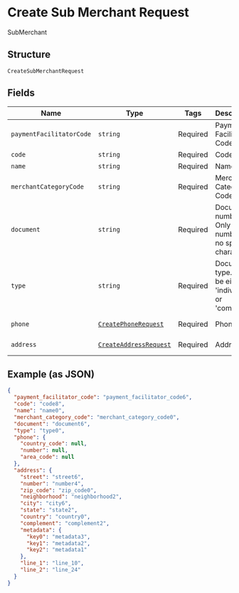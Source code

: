 
# Create Sub Merchant Request

SubMerchant

## Structure

`CreateSubMerchantRequest`

## Fields

| Name | Type | Tags | Description | Getter | Setter |
|  --- | --- | --- | --- | --- | --- |
| `paymentFacilitatorCode` | `string` | Required | Payment Facilitator Code | getPaymentFacilitatorCode(): string | setPaymentFacilitatorCode(string paymentFacilitatorCode): void |
| `code` | `string` | Required | Code | getCode(): string | setCode(string code): void |
| `name` | `string` | Required | Name | getName(): string | setName(string name): void |
| `merchantCategoryCode` | `string` | Required | Merchant Category Code | getMerchantCategoryCode(): string | setMerchantCategoryCode(string merchantCategoryCode): void |
| `document` | `string` | Required | Document number. Only numbers, no special characters. | getDocument(): string | setDocument(string document): void |
| `type` | `string` | Required | Document type. Can be either 'individual' or 'company' | getType(): string | setType(string type): void |
| `phone` | [`CreatePhoneRequest`](/doc/models/create-phone-request.md) | Required | Phone | getPhone(): CreatePhoneRequest | setPhone(CreatePhoneRequest phone): void |
| `address` | [`CreateAddressRequest`](/doc/models/create-address-request.md) | Required | Address | getAddress(): CreateAddressRequest | setAddress(CreateAddressRequest address): void |

## Example (as JSON)

```json
{
  "payment_facilitator_code": "payment_facilitator_code6",
  "code": "code8",
  "name": "name0",
  "merchant_category_code": "merchant_category_code0",
  "document": "document6",
  "type": "type0",
  "phone": {
    "country_code": null,
    "number": null,
    "area_code": null
  },
  "address": {
    "street": "street6",
    "number": "number4",
    "zip_code": "zip_code0",
    "neighborhood": "neighborhood2",
    "city": "city6",
    "state": "state2",
    "country": "country0",
    "complement": "complement2",
    "metadata": {
      "key0": "metadata3",
      "key1": "metadata2",
      "key2": "metadata1"
    },
    "line_1": "line_10",
    "line_2": "line_24"
  }
}
```


